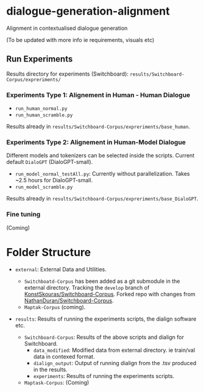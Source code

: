 # dialogue-generation-alignment
Alignment in contextualised dialogue generation

(To be updated with more info ie requirements, visuals etc)

## Run Experiments
Results directory for experiments (Switchboard): `results/Switchboard-Corpus/expreriments/`
### Experiments Type 1: Alignement in Human - Human Dialogue
- `run_human_normal.py`
- `run_human_scramble.py`

Results already in `results/Switchboard-Corpus/expreriments/base_human`.
### Experiments Type 2: Alignement in Human-Model Dialogue
Different models and tokenizers can be selected inside the scripts. Current default `DialoGPT` (DialoGPT-small).
- `run_model_normal_testAll.py`: Currently without parallelization. Takes ~2.5 hours for DialoGPT-small.
- `run_model_scramble.py`

Results already in `results/Switchboard-Corpus/expreriments/base_DialoGPT`.
### Fine tuning
(Coming)

# Folder Structure
- `external`: External Data and Utilities. 

  - `Switchboatd-Corpus` has been added as a git submodule in the external directory. Tracking the `develop` branch of [KonstSkouras/Switchboard-Corpus](https://github.com/KonstSkouras/Switchboard-Corpus/tree/develop). Forked repo with changes from [NathanDuran/Switchboard-Corpus](https://github.com/NathanDuran/Switchboard-Corpus).
  - `Maptak-Corpus` (coming).
- `results`: Results of running the experiments scripts, the dialign software etc.
  - `Switchboard-Corpus`: Results of the above scripts and dialign for Switchboard.
    - `data_modified`: Modified data from external directory. ie train/val data in contexed format.
    - `dialign_output`: Output of running dialign from the .tsv produced in the results. 
    - `experiments`: Results of running the experiments scripts.
  - `Maptask-Corpus`: (Coming)



